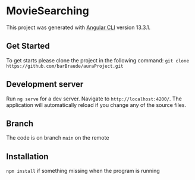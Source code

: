 # MovieSearching

This project was generated with [Angular CLI](https://github.com/angular/angular-cli) version 13.3.1.

## Get Started
To get starts please clone the project in the following command:
`git clone https://github.com/barBraude/auraProject.git`

## Development server

Run `ng serve` for a dev server. Navigate to `http://localhost:4200/`. The application will automatically reload if you change any of the source files.

## Branch
The code is on branch `main` on the remote

## Installation
`npm install` if something missing when the program is running  


 